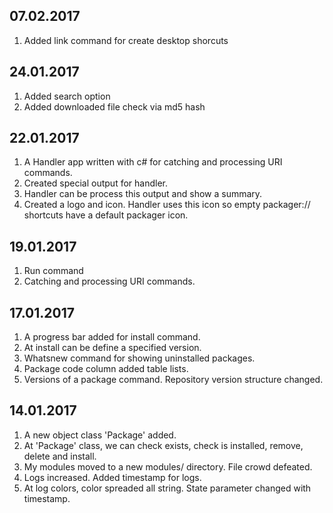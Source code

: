 07.02.2017
----------
1. Added link command for create desktop shorcuts

24.01.2017
----------
1. Added search option
2. Added downloaded file check via md5 hash

22.01.2017
----------
1. A Handler app written with c# for catching and processing URI commands.
2. Created special output for handler.
3. Handler can be process this output and show a summary.
4. Created a logo and icon. Handler uses this icon so empty packager:// shortcuts have a default packager icon.


19.01.2017
----------
1. Run command
2. Catching and processing URI commands.


17.01.2017
----------
1. A progress bar added for install command.
2. At install can be define a specified version.
3. Whatsnew command for showing uninstalled packages.
4. Package code column added table lists.
5. Versions of a package command. Repository version structure changed.


14.01.2017
----------
1. A new object class 'Package' added.
2. At 'Package' class, we can check exists, check is installed, remove, delete and install.
3. My modules moved to a new modules/ directory. File crowd defeated.
4. Logs increased. Added timestamp for logs.
5. At log colors, color spreaded all string. State parameter changed with timestamp.
